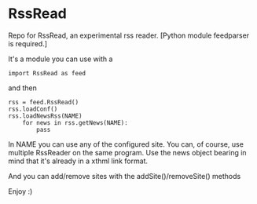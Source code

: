 RssRead
=======

Repo for RssRead, an experimental rss reader. 
[Python module feedparser is required.]

It's a module you can use with a 

    import RssRead as feed

and then

    rss = feed.RssRead() 
    rss.loadConf()
    rss.loadNewsRss(NAME)
        for news in rss.getNews(NAME):
            pass
 
In NAME you can use any of the configured site.
You can, of course, use multiple RssReader on the same program.
Use the news object bearing in mind that it's already in a xthml link format.

And you can add/remove sites with the addSite()/removeSite() methods


Enjoy :)
